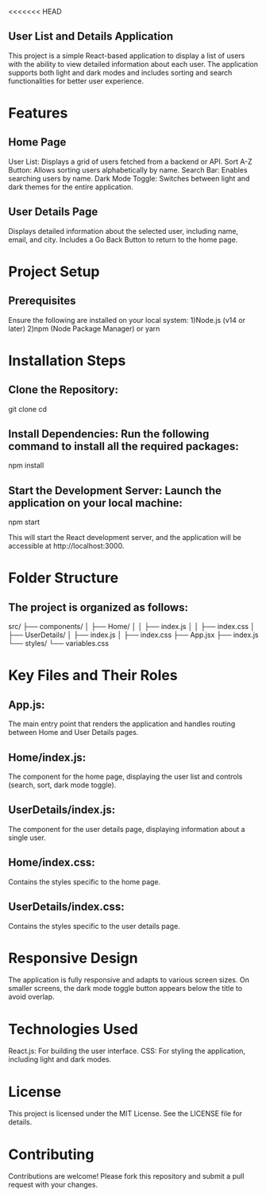 <<<<<<< HEAD
## User List and Details Application

This project is a simple React-based application to display a list of users with the ability to view detailed information about each user. The application supports both light and dark modes and includes sorting and search functionalities for better user experience.

# Features
## Home Page
User List: Displays a grid of users fetched from a backend or API.
Sort A-Z Button: Allows sorting users alphabetically by name.
Search Bar: Enables searching users by name.
Dark Mode Toggle: Switches between light and dark themes for the entire application.

## User Details Page
Displays detailed information about the selected user, including name, email, and city.
Includes a Go Back Button to return to the home page.

# Project Setup
## Prerequisites
Ensure the following are installed on your local system:
1)Node.js (v14 or later)
2)npm (Node Package Manager) or yarn

# Installation Steps
## Clone the Repository:
git clone <repository-url>
cd <project-folder>

## Install Dependencies: Run the following command to install all the required packages:
npm install

## Start the Development Server: Launch the application on your local machine:
npm start

This will start the React development server, and the application will be accessible at http://localhost:3000.

# Folder Structure
## The project is organized as follows:
src/
  ├── components/
  │   ├── Home/
  │   │   ├── index.js
  │   │   ├── index.css
  │   ├── UserDetails/
  │       ├── index.js
  │       ├── index.css
  ├── App.jsx
  ├── index.js
  └── styles/
      └── variables.css

# Key Files and Their Roles
## App.js:
The main entry point that renders the application and handles routing between Home and User Details pages.

## Home/index.js: 
The component for the home page, displaying the user list and controls (search, sort, dark mode toggle).

## UserDetails/index.js:
The component for the user details page, displaying information about a single user.

## Home/index.css:
Contains the styles specific to the home page.

## UserDetails/index.css: 
Contains the styles specific to the user details page.

# Responsive Design
The application is fully responsive and adapts to various screen sizes.
On smaller screens, the dark mode toggle button appears below the title to avoid overlap.

# Technologies Used
React.js: For building the user interface.
CSS: For styling the application, including light and dark modes.

# License
This project is licensed under the MIT License. See the LICENSE file for details.

# Contributing
Contributions are welcome! Please fork this repository and submit a pull request with your changes.
